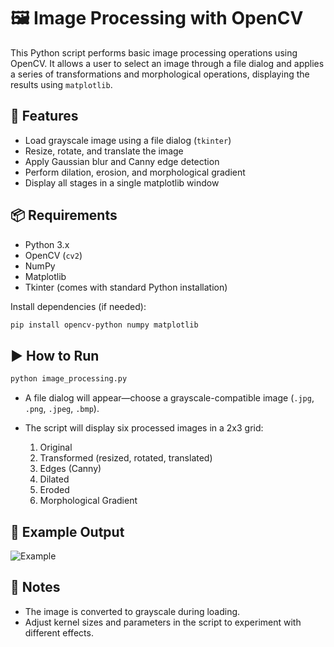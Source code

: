# 🖼️ Image Processing with OpenCV

This Python script performs basic image processing operations using OpenCV. It allows a user to select an image through a file dialog and applies a series of transformations and morphological operations, displaying the results using `matplotlib`.

## 🔧 Features

* Load grayscale image using a file dialog (`tkinter`)
* Resize, rotate, and translate the image
* Apply Gaussian blur and Canny edge detection
* Perform dilation, erosion, and morphological gradient
* Display all stages in a single matplotlib window

## 📦 Requirements

* Python 3.x
* OpenCV (`cv2`)
* NumPy
* Matplotlib
* Tkinter (comes with standard Python installation)

Install dependencies (if needed):

```bash
pip install opencv-python numpy matplotlib
```

## ▶️ How to Run

```bash
python image_processing.py
```

* A file dialog will appear—choose a grayscale-compatible image (`.jpg`, `.png`, `.jpeg`, `.bmp`).
* The script will display six processed images in a 2x3 grid:

  1. Original
  2. Transformed (resized, rotated, translated)
  3. Edges (Canny)
  4. Dilated
  5. Eroded
  6. Morphological Gradient

## 📁 Example Output

![Example](path/to/sample_output.png) <!-- Replace with actual image path if hosting screenshots -->

## 📝 Notes

* The image is converted to grayscale during loading.
* Adjust kernel sizes and parameters in the script to experiment with different effects.


